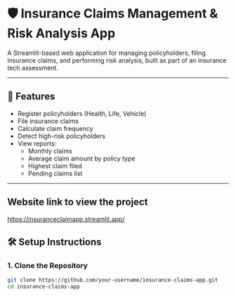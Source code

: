 # 🛡️ Insurance Claims Management & Risk Analysis App

A Streamlit-based web application for managing policyholders, filing insurance claims, and performing risk analysis, built as part of an insurance tech assessment.

---

## 🚀 Features

- Register policyholders (Health, Life, Vehicle)
- File insurance claims
- Calculate claim frequency
- Detect high-risk policyholders
- View reports:
  - Monthly claims
  - Average claim amount by policy type
  - Highest claim filed
  - Pending claims list

---

## Website link to view the project

https://insuranceclaimapp.streamlit.app/

## 🛠️ Setup Instructions

### 1. Clone the Repository

```bash
git clone https://github.com/your-username/insurance-claims-app.git
cd insurance-claims-app

